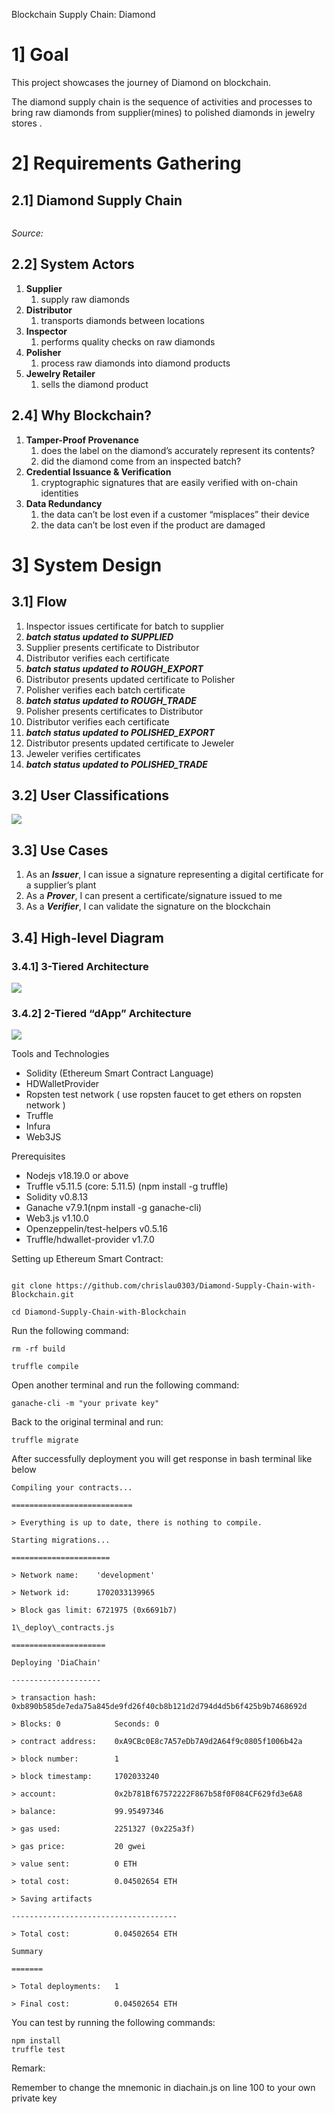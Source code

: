 <a name="_j1dzk59pydum"></a>Blockchain Supply Chain: Diamond
# <a name="_uglnqryuygy1"></a>1] Goal
This project showcases the journey of Diamond on blockchain.

The diamond supply chain is the sequence of activities and processes to bring raw diamonds from supplier(mines) to polished diamonds in jewelry stores .

# <a name="_2kis8k5qx05m"></a>2] Requirements Gathering
## <a name="_95hjnsqf89iu"></a>2.1] Diamond Supply Chain
![]()

*Source:* 
## <a name="_s9yzdjfukr2"></a>2.2] System Actors
1. **Supplier**
   1. supply raw diamonds
1. **Distributor**
   1. transports diamonds between locations
1. **Inspector**
   1. performs quality checks on raw diamonds
1. **Polisher**
   1. process raw diamonds into diamond products
1. **Jewelry Retailer**
   1. sells the diamond product

## <a name="_szsa62uhtyko"></a>2.4] Why Blockchain?
1. **Tamper-Proof Provenance**
   1. does the label on the diamond’s accurately represent its contents?
   1. did the diamond come from an inspected batch?
1. **Credential Issuance & Verification**
   1. cryptographic signatures that are easily verified with on-chain identities
1. **Data Redundancy**
   1. the data can’t be lost even if a customer “misplaces” their device
   1. the data can’t be lost even if the product are damaged
# <a name="_47i8ei5qmtyl"></a>
# <a name="_efg3v19t08au"></a>3] System Design
## <a name="_s258j3ox3vz2"></a>3.1] Flow
1. Inspector issues certificate for batch to supplier
1. ***batch status updated to SUPPLIED***
1. Supplier presents certificate to Distributor
1. Distributor verifies each certificate
1. ***batch status updated to ROUGH\_EXPORT***
1. Distributor presents updated certificate to Polisher
1. Polisher verifies each batch certificate
1. ***batch status updated to ROUGH\_TRADE***
1. Polisher presents certificates to Distributor
1. Distributor verifies each certificate
1. ***batch status updated to POLISHED\_EXPORT***
1. Distributor presents updated certificate to Jeweler
1. Jeweler verifies certificates
1. ***batch status updated to POLISHED\_TRADE***
## <a name="_n7wsp7frcbz1"></a>3.2] User Classifications
![](https://github.com/chrislau0303/Diamond-Supply-Chain-with-Blockchain/blob/main/assets/User-Classification%20.png)
## <a name="_2t118p6sl17h"></a>3.3] Use Cases
1. As an ***Issuer***, I can issue a signature representing a digital certificate for a supplier’s plant
1. As a ***Prover***, I can present a certificate/signature issued to me
1. As a ***Verifier***, I can validate the signature on the blockchain
## <a name="_ij7e6kns825"></a>3.4] High-level Diagram
### <a name="_vbgkwh4hdqoq"></a>3.4.1] 3-Tiered Architecture
![](https://github.com/chrislau0303/Diamond-Supply-Chain-with-Blockchain/blob/main/assets/3-Tiered%20Architecture.png)
### <a name="_wfhxvu5hls6y"></a>3.4.2] 2-Tiered “dApp” Architecture
![](https://github.com/chrislau0303/Diamond-Supply-Chain-with-Blockchain/blob/main/assets/2-Tiered%20%22dApp%22%20Architecture.png)


Tools and Technologies

- Solidity (Ethereum Smart Contract Language)
- HDWalletProvider
- Ropsten test network ( use ropsten faucet to get ethers on ropsten network )
- Truffle
- Infura
- Web3JS

Prerequisites

- Nodejs v18.19.0 or above
- Truffle v5.11.5 (core: 5.11.5) (npm install -g truffle)
- Solidity v0.8.13
- Ganache v7.9.1(npm install -g ganache-cli)
- Web3.js v1.10.0
- Openzeppelin/test-helpers v0.5.16
- Truffle/hdwallet-provider v1.7.0

Setting up Ethereum Smart Contract:
```

git clone https://github.com/chrislau0303/Diamond-Supply-Chain-with-Blockchain.git

cd Diamond-Supply-Chain-with-Blockchain
```
Run the following command:
```
rm -rf build

truffle compile
```

Open another terminal and run the following command:
```
ganache-cli -m "your private key"
```

Back to the original terminal and run:

```
truffle migrate
```

After successfully deployment you will get response in bash terminal like below
```
Compiling your contracts...

===========================

> Everything is up to date, there is nothing to compile.

Starting migrations...

======================

> Network name:    'development'

> Network id:      1702033139965

> Block gas limit: 6721975 (0x6691b7)

1\_deploy\_contracts.js

=====================

Deploying 'DiaChain'

--------------------

> transaction hash:    0xb890b585de7eda75a845de9fd26f40cb8b121d2d794d4d5b6f425b9b7468692d

> Blocks: 0            Seconds: 0

> contract address:    0xA9CBc0E8c7A57eDb7A9d2A64f9c0805f1006b42a

> block number:        1

> block timestamp:     1702033240

> account:             0x2b781Bf67572222F867b58f0F084CF629fd3e6A8

> balance:             99.95497346

> gas used:            2251327 (0x225a3f)

> gas price:           20 gwei

> value sent:          0 ETH

> total cost:          0.04502654 ETH

> Saving artifacts

-------------------------------------

> Total cost:          0.04502654 ETH

Summary

=======

> Total deployments:   1

> Final cost:          0.04502654 ETH
```
You can test by running the following commands:
```
npm install
truffle test
```

Remark:

Remember to change the mnemonic in diachain.js on line 100 to your own private key

